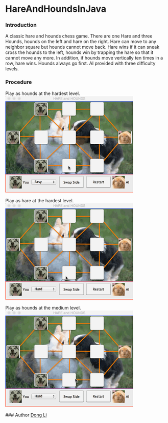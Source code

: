 # HareAndHoundsInJava
### Introduction
A classic hare and hounds chess game. There are one Hare and three Hounds, hounds on the left and hare on the right. Hare can move to any neighbor square but hounds cannot move back. Hare wins if it can sneak cross the hounds to the left, hounds win by trapping the hare so that it cannot move any more. In addition, if hounds move vertically ten times in a row, hare wins. Hounds always go first.
AI provided with three difficulty levels.
</br>
### Procedure
<html>
<body>
<p>
Play as hounds at the hardest level.</br>
<img src="https://raw.githubusercontent.com/mewhuan/screenShots/master/hardAndHounds1.gif" width="400" height="300"></br>
</p>
<p>
Play as hare at the hardest level.</br>
<img src="https://raw.githubusercontent.com/mewhuan/screenShots/master/hardAndHounds2.gif" width="400" height="300"></br>
</p>
<p>
Play as hounds at the medium level.</br>
<img src="https://raw.githubusercontent.com/mewhuan/screenShots/master/hardAndHounds3.gif" width="400" height="300"></br>
</p>
### Author
<a href="https://github.com/mewhuan">Dong Li</a>
</body>
</html>
